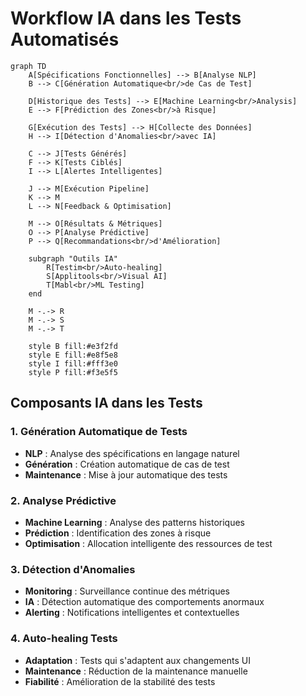 # Workflow IA dans les Tests Automatisés

```mermaid
graph TD
    A[Spécifications Fonctionnelles] --> B[Analyse NLP]
    B --> C[Génération Automatique<br/>de Cas de Test]
    
    D[Historique des Tests] --> E[Machine Learning<br/>Analysis]
    E --> F[Prédiction des Zones<br/>à Risque]
    
    G[Exécution des Tests] --> H[Collecte des Données]
    H --> I[Détection d'Anomalies<br/>avec IA]
    
    C --> J[Tests Générés]
    F --> K[Tests Ciblés]
    I --> L[Alertes Intelligentes]
    
    J --> M[Exécution Pipeline]
    K --> M
    L --> N[Feedback & Optimisation]
    
    M --> O[Résultats & Métriques]
    O --> P[Analyse Prédictive]
    P --> Q[Recommandations<br/>d'Amélioration]
    
    subgraph "Outils IA"
        R[Testim<br/>Auto-healing]
        S[Applitools<br/>Visual AI]
        T[Mabl<br/>ML Testing]
    end
    
    M -.-> R
    M -.-> S
    M -.-> T
    
    style B fill:#e3f2fd
    style E fill:#e8f5e8
    style I fill:#fff3e0
    style P fill:#f3e5f5
```

## Composants IA dans les Tests

### 1. Génération Automatique de Tests
- **NLP** : Analyse des spécifications en langage naturel
- **Génération** : Création automatique de cas de test
- **Maintenance** : Mise à jour automatique des tests

### 2. Analyse Prédictive
- **Machine Learning** : Analyse des patterns historiques
- **Prédiction** : Identification des zones à risque
- **Optimisation** : Allocation intelligente des ressources de test

### 3. Détection d'Anomalies
- **Monitoring** : Surveillance continue des métriques
- **IA** : Détection automatique des comportements anormaux
- **Alerting** : Notifications intelligentes et contextuelles

### 4. Auto-healing Tests
- **Adaptation** : Tests qui s'adaptent aux changements UI
- **Maintenance** : Réduction de la maintenance manuelle
- **Fiabilité** : Amélioration de la stabilité des tests